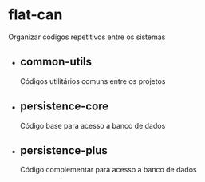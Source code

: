 # flat-can
Organizar códigos repetitivos entre os sistemas
- ## common-utils
	Códigos utilitários comuns entre os projetos
- ## persistence-core
	Código base para acesso a banco de dados
- ## persistence-plus
	Código complementar para acesso a banco de dados